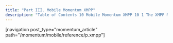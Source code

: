 ```yaml
---
title: "Part III. Mobile Momentum XMPP"
description: "Table of Contents 10 Mobile Momentum XMPP 10 1 The XMPP Module and Listener 10 2 The XMPP Logger Module 10 3 Roster and Presence 10 4 Lua XMPP Functions 10 5 Converting MCMT to XMPP 10 6 Filtering Out Chat State Notifications..."
---
```


[navigation post_type="momentum_article" path="/momentum/mobile/reference/p.xmpp"]